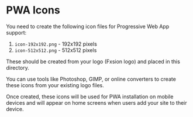 # PWA Icons

You need to create the following icon files for Progressive Web App support:

1. `icon-192x192.png` - 192x192 pixels
2. `icon-512x512.png` - 512x512 pixels

These should be created from your logo (Fxsion logo) and placed in this directory.

You can use tools like Photoshop, GIMP, or online converters to create these icons from your existing logo files.

Once created, these icons will be used for PWA installation on mobile devices and will appear on home screens when users add your site to their device. 